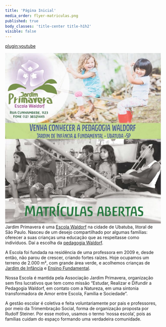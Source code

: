 ```yaml
---
title: 'Página Inicial'
media_order: flyer-matriculas.png
published: true
body_classes: 'title-center title-h1h2'
visible: false
---
```


[plugin:youtube](https://www.youtube.com/watch?v=3CuG-VO3LlI)

![](flyer-matriculas.png?classes=float_right) Jardim Primavera é uma [Escola Waldorf](../escola-jardim-primavera) na cidade de Ubatuba, litoral de São Paulo. Nasceu de um desejo compartilhado por algumas famílias: oferecer a suas crianças uma educação que as respeitasse como indivíduos. Daí a escolha da [pedagogia Waldorf](../pedagogia-waldorf).

A Escola foi fundada na residência de uma professora em 2009 e, desde então, não parou de crescer, criando fortes raízes. Hoje ocupamos um terreno de 2.000 m², com grande área verde, e acolhemos crianças de [Jardim de Infância](../pedagogia-waldorf/jardim-de-infancia) e [Ensino Fundamental](../pedagogia-waldorf/ensino-fundamental).

Nossa Escola é mantida pela Associação Jardim Primavera, organização sem fins lucrativos que tem como missão “Estudar, Realizar e Difundir a Pedagogia Waldorf, em contato com a Natureza, em uma sintonia transformadora de Amor entre Escola, Família e Sociedade”.

A gestão escolar é coletiva e feita voluntariamente por pais e professores, por meio da Trimembração Social, forma de organização proposta por Rudolf Steiner. Por esse motivo, usamos o termo ‘nossa escola’, pois as famílias cuidam do espaço formando uma verdadeira comunidade.

